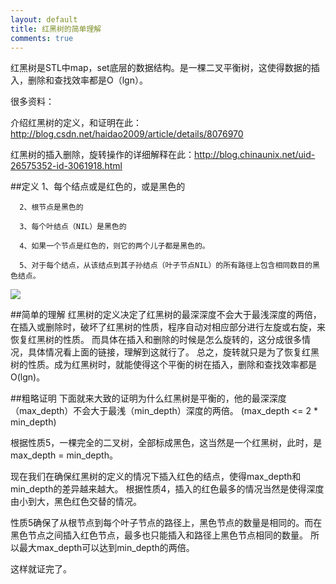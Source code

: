 ```yaml
---
layout: default
title: 红黑树的简单理解
comments: true
---
```


红黑树是STL中map，set底层的数据结构。是一棵二叉平衡树，这使得数据的插入，删除和查找效率都是O（lgn）。

很多资料：

介绍红黑树的定义，和证明在此：http://blog.csdn.net/haidao2009/article/details/8076970

红黑树的插入删除，旋转操作的详细解释在此：http://blog.chinaunix.net/uid-26575352-id-3061918.html

##定义
      1、每个结点或是红色的，或是黑色的
      
      2、根节点是黑色的
      
      3、每个叶结点（NIL）是黑色的
      
      4、如果一个节点是红色的，则它的两个儿子都是黑色的。
      
      5、对于每个结点，从该结点到其子孙结点（叶子节点NIL）的所有路径上包含相同数目的黑色结点。
      
      
![](http://img.my.csdn.net/uploads/201302/28/1362014952_9215.png)

##简单的理解
红黑树的定义决定了红黑树的最深深度不会大于最浅深度的两倍，在插入或删除时，破坏了红黑树的性质，程序自动对相应部分进行左旋或右旋，来恢复红黑树的性质。
而具体在插入和删除的时候是怎么旋转的，这分成很多情况，具体情况看上面的链接，理解到这就行了。
总之，旋转就只是为了恢复红黑树的性质。成为红黑树时，就能使得这个平衡的树在插入，删除和查找效率都是O(lgn)。
      
##粗略证明
下面就来大致的证明为什么红黑树是平衡的，他的最深深度（max_depth）不会大于最浅（min_depth）深度的两倍。 (max_depth <= 2 * min_depth)

根据性质5，一棵完全的二叉树，全部标成黑色，这当然是一个红黑树，此时，是max_depth = min_depth。

现在我们在确保红黑树的定义的情况下插入红色的结点，使得max_depth和min_depth的差异越来越大。
根据性质4，插入的红色最多的情况当然是使得深度由小到大，黑色红色交替的情况。

性质5确保了从根节点到每个叶子节点的路径上，黑色节点的数量是相同的。而在黑色节点之间插入红色节点，最多也只能插入和路径上黑色节点相同的数量。
所以最大max_depth可以达到min_depth的两倍。

这样就证完了。

